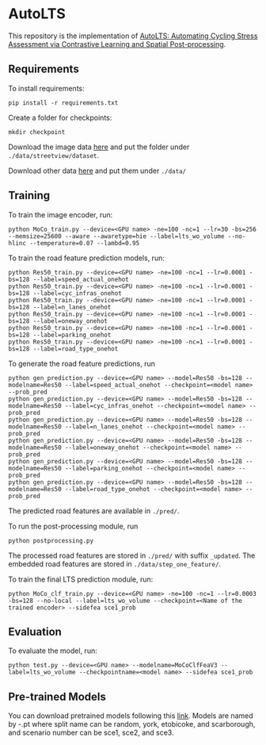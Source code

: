 # AutoLTS

This repository is the implementation of [AutoLTS: Automating Cycling Stress Assessment via Contrastive Learning and Spatial Post-processing](https://arxiv.org/abs/2308.07580). 
  
## Requirements

To install requirements:

```setup
pip install -r requirements.txt
```

Create a folder for checkpoints:
```
mkdir checkpoint
```

Download the image data [here](https://drive.google.com/file/d/1DQxCbSr7J9_h5asjnq2hGE-iHwG1BGsx/view?usp=share_link) and put the folder under `./data/streetview/dataset`.

Download other data [here](https://drive.google.com/file/d/1UI1LvhHZln0In6eXn1PUhZ7m902EWgcM/view?usp=share_link) and put them under `./data/`

## Training

To train the image encoder, run:

```train
python MoCo_train.py --device=<GPU name> -ne=100 -nc=1 --lr=30 -bs=256 --memsize=25600 --aware --awaretype=hie --label=lts_wo_volume --no-hlinc --temperature=0.07 --lambd=0.95
```
To train the road feature prediction models, run:
```
python Res50_train.py --device=<GPU name> -ne=100 -nc=1 --lr=0.0001 -bs=128 --label=speed_actual_onehot
python Res50_train.py --device=<GPU name> -ne=100 -nc=1 --lr=0.0001 -bs=128 --label=cyc_infras_onehot
python Res50_train.py --device=<GPU name> -ne=100 -nc=1 --lr=0.0001 -bs=128 --label=n_lanes_onehot
python Res50_train.py --device=<GPU name> -ne=100 -nc=1 --lr=0.0001 -bs=128 --label=oneway_onehot
python Res50_train.py --device=<GPU name> -ne=100 -nc=1 --lr=0.0001 -bs=128 --label=parking_onehot
python Res50_train.py --device=<GPU name> -ne=100 -nc=1 --lr=0.0001 -bs=128 --label=road_type_onehot
```

To generate the road feature predictions, run
```
python gen_prediction.py --device=<GPU name> --model=Res50 -bs=128 --modelname=Res50 --label=speed_actual_onehot --checkpoint=<model name> --prob_pred
python gen_prediction.py --device=<GPU name> --model=Res50 -bs=128 --modelname=Res50 --label=cyc_infras_onehot --checkpoint=<model name> --prob_pred
python gen_prediction.py --device=<GPU name> --model=Res50 -bs=128 --modelname=Res50 --label=n_lanes_onehot --checkpoint=<model name> --prob_pred
python gen_prediction.py --device=<GPU name> --model=Res50 -bs=128 --modelname=Res50 --label=oneway_onehot --checkpoint=<model name> --prob_pred
python gen_prediction.py --device=<GPU name> --model=Res50 -bs=128 --modelname=Res50 --label=parking_onehot --checkpoint=<model name> --prob_pred
python gen_prediction.py --device=<GPU name> --model=Res50 -bs=128 --modelname=Res50 --label=road_type_onehot --checkpoint=<model name> --prob_pred
```
The predicted road features are available in `./pred/`.

To run the post-processing module, run 
```
python postprocessing.py
```
The processed road features are stored in `./pred/` with suffix `_updated`. The embedded road features are stored in `./data/step_one_feature/`.

To train the final LTS prediction module, run:
```
python MoCo_clf_train.py --device=<GPU name> -ne=100 -nc=1 --lr=0.0003 -bs=128 --no-local --label=lts_wo_volume --checkpoint=<Name of the trained encoder> --sidefea sce1_prob
```

## Evaluation

To evaluate the model, run:

```eval
python test.py --device=<GPU name> --modelname=MoCoClfFeaV3 --label=lts_wo_volume --checkpointname=<model name> --sidefea sce1_prob
```

## Pre-trained Models

You can download pretrained models following this [link](https://drive.google.com/drive/folders/1f76sAj2vtxgJmZz-3LEg8oB2zftOl7r5?usp=share_link). 
Models are named by <Split Name>-<scenario number>.pt 
where split name can be random, york, etobicoke, and scarborough, and scenario number can be sce1, sce2, and sce3.


